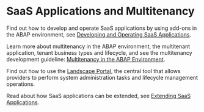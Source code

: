 <!-- loio81659c0f5a2b4ca0999329b5b6c60548 -->

# SaaS Applications and Multitenancy

Find out how to develop and operate SaaS applications by using add-ons in the ABAP environment, see [Developing and Operating SaaS Applications](developing-and-operating-saas-applications-e3c38eb.md).

Learn more about multitenancy in the ABAP environment, the multitenant application, tenant business types and lifecycle, and see the multitenancy development guideline: [Multitenancy in the ABAP Environment](multitenancy-in-the-abap-environment-633cc61.md).

Find out how to use the [Landscape Portal](landscape-portal-5eb70fb.md), the central tool that allows providers to perform system administration tasks and lifecycle management operations.

Read about how SaaS applications can be extended, see [Extending SaaS Applications](extending-saas-applications-03942df.md).

